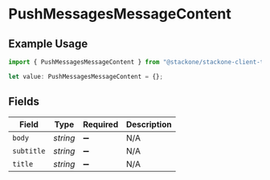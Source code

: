# PushMessagesMessageContent

## Example Usage

```typescript
import { PushMessagesMessageContent } from "@stackone/stackone-client-ts/sdk/models/shared";

let value: PushMessagesMessageContent = {};
```

## Fields

| Field              | Type               | Required           | Description        |
| ------------------ | ------------------ | ------------------ | ------------------ |
| `body`             | *string*           | :heavy_minus_sign: | N/A                |
| `subtitle`         | *string*           | :heavy_minus_sign: | N/A                |
| `title`            | *string*           | :heavy_minus_sign: | N/A                |